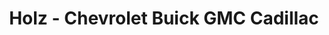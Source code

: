 ---
title: "Holz -  Chevrolet Buick GMC Cadillac"
url: /watertown/holz-chevrolet-buick-gmc-cadillac/
shop: car
---